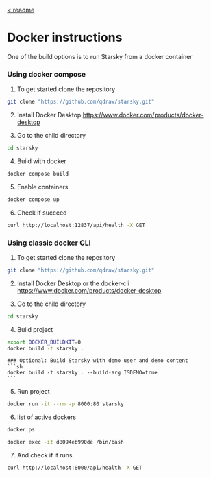 [< readme](readme.md)

# Docker instructions

One of the build options is to run Starsky from a docker container

### Using docker compose

1. To get started clone the repository

```sh
git clone "https://github.com/qdraw/starsky.git"
```

2. Install Docker Desktop
   https://www.docker.com/products/docker-desktop

3. Go to the child directory
```sh
cd starsky
```

4. Build with docker
```sh
docker compose build
```

5. Enable containers
```sh
docker compose up
```

6. Check if succeed
```sh
curl http://localhost:12837/api/health -X GET
```

### Using classic docker CLI
1. To get started clone the repository

```sh
git clone "https://github.com/qdraw/starsky.git"
```

2. Install Docker Desktop or the docker-cli
   https://www.docker.com/products/docker-desktop

3. Go to the child directory
```sh
cd starsky
```

4. Build project
```sh
export DOCKER_BUILDKIT=0
docker build -t starsky .
```

    ### Optional: Build Starsky with demo user and demo content
    ```sh
    docker build -t starsky . --build-arg ISDEMO=true
    ```

5. Run project

```sh
docker run -it --rm -p 8000:80 starsky
```

6. list of active dockers
```sh
docker ps
```

```sh
docker exec -it d8094eb990de /bin/bash
```

7. And check if it runs
```sh
curl http://localhost:8000/api/health -X GET
```
